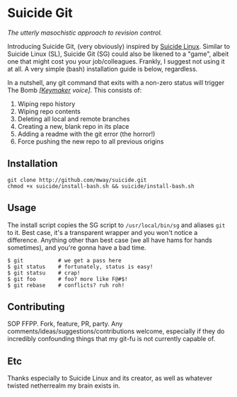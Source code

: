 # Suicide Git
*The utterly masochistic approach to revision control.*

Introducing Suicide Git, (very obviously) inspired by [Suicide Linux](http://qntm.org/suicide).  Similar to Suicide Linux (SL), Suicide Git (SG) could also be likened to a "game", albeit one that might cost you your job/colleagues.  Frankly, I suggest not using it at all.  A very simple (bash) installation guide is below, regardless.

In a nutshell, any git command that exits with a non-zero status will trigger The Bomb *[[Keymaker](https://www.google.com/search?q=matrix+keymaker) voice]*.  This consists of:

1. Wiping repo history
2. Wiping repo contents
3. Deleting all local and remote branches
4. Creating a new, blank repo in its place
5. Adding a readme with the git error (the horror!)
6. Force pushing the new repo to all previous origins

## Installation
    git clone http://github.com/mway/suicide.git
    chmod +x suicide/install-bash.sh && suicide/install-bash.sh

## Usage
The install script copies the SG script to `/usr/local/bin/sg` and aliases `git` to it.  Best case, it's a transparent wrapper and you won't notice a difference.  Anything other than best case (we all have hams for hands sometimes), and you're gonna have a bad time.

    $ git           # we get a pass here
    $ git status    # fortunately, status is easy!
    $ git statsu    # crap!
    $ git foo       # foo? more like F@#$!
    $ git rebase    # conflicts? ruh roh!

## Contributing
SOP FFPP.  Fork, feature, PR, party.  Any comments/ideas/suggestions/contributions welcome, especially if they do incredibly confounding things that my git-fu is not currently capable of.

## Etc
Thanks especially to Suicide Linux and its creator, as well as whatever twisted netherrealm my brain exists in.
